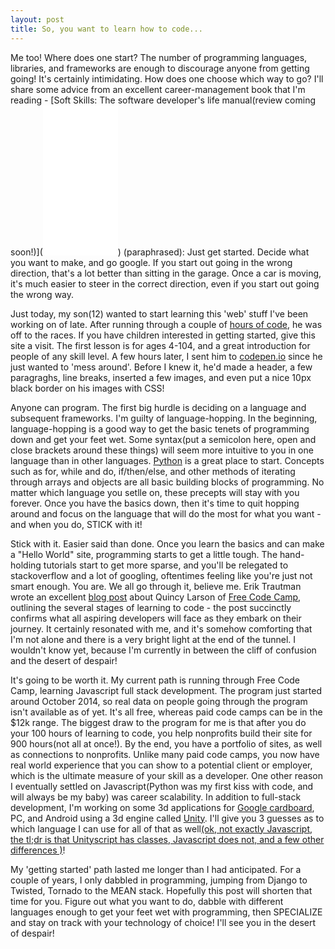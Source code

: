 ```yaml
---
layout: post
title: So, you want to learn how to code...
---
```


Me too!  Where does one start?  The number of programming languages, libraries, and frameworks are enough to discourage anyone from getting going!  It's certainly intimidating.  How does one choose which way to go? I'll share some advice from an excellent career-management book that I'm reading - [Soft Skills: The software developer's life manual(review coming soon!)](<iframe style="width:120px;height:240px;" marginwidth="0" marginheight="0" scrolling="no" frameborder="0" src="//ws-na.amazon-adsystem.com/widgets/q?ServiceVersion=20070822&OneJS=1&Operation=GetAdHtml&MarketPlace=US&source=ac&ref=qf_sp_asin_til&ad_type=product_link&tracking_id=briconreafuls-20&marketplace=amazon&region=US&placement=1617292397&asins=1617292397&linkId=D3ZWGJJTTCWDTXUI&show_border=true&link_opens_in_new_window=true">
</iframe>) (paraphrased): Just get started.  Decide what you want to make, and go google.  If you start out going in the wrong direction, that's a lot better than sitting in the garage.  Once a car is moving, it's much easier to steer in the correct direction, even if you start out going the wrong way.  

Just today, my son(12) wanted to start learning this 'web' stuff I've been working on of late.  After running through a couple of [hours of code](http://hourofcode.com/us), he was off to the races.  If you have children interested in getting started, give this site a visit.  The first lesson is for ages 4-104, and a great introduction for people of any skill level.  A few hours later, I sent him to [codepen.io](http://codepen.io/) since he just wanted to 'mess around'.  Before I knew it, he'd made a header, a few paragraghs, line breaks, inserted a few images, and even put a nice 10px black border on his images with CSS!  

Anyone can program. The first big hurdle is deciding on a language and subsequent frameworks.  I'm guilty of language-hopping.  In the beginning, language-hopping is a good way to get the basic tenets of programming down and get your feet wet.   Some syntax(put a semicolon here, open and close brackets around these things) will seem more intuitive to you in one language than in other languages.  [Python](http://www.learnpython.org/) is a great place to start. Concepts such as for, while and do, if/then/else, and other methods of iterating through arrays and objects are all basic building blocks of programming.  No matter which language you setlle on, these precepts will stay with you forever.  Once you have the basics down, then it's time to quit hopping around and focus on the language that will do the most for what you want - and when you do, STICK with it!  

Stick with it.  Easier said than done.  Once you learn the basics and can make a "Hello World" site, programming starts to get a little tough.  The hand-holding tutorials start to get more sparse, and you'll be relegated to stackoverflow and a lot of googling, oftentimes feeling like you're just not smart enough.  You are.  We all go through it, believe me.  Erik Trautman wrote an excellent [blog post](http://www.vikingcodeschool.com/posts/why-learning-to-code-is-so-damn-hard) about Quincy Larson of  [Free Code Camp](http://www.freecodecamp.com/learn-to-code), outlining the several stages of learning to code - the post succinctly confirms what all aspiring developers will face as they embark on their journey.  It certainly resonated with me, and it's somehow comforting that I'm not alone and there is a very bright light at the end of the tunnel.  I wouldn't know yet, because I'm currently in between the cliff of confusion and the desert of despair!  

It's going to be worth it.  My current path is running through Free Code Camp, learning Javascript full stack development.  The program just started around October 2014, so real data on people going through the program isn't available as of yet.  It's all free, whereas paid code camps can be in the $12k range.  The biggest draw to the program for me is that after you do your 100 hours of learning to code, you help nonprofits build their site for 900 hours(not all at once!).  By the end, you have a portfolio of sites, as well as connections to nonprofits.  Unlike many paid code camps, you now have real world experience that you can show to a potential client or employer, which is the ultimate measure of your skill as a developer.  One other reason I eventually settled on Javascript(Python was my first kiss with code, and will always be my baby) was career scalability.  In addition to full-stack development, I'm working on some 3d applications for [Google cardboard](https://www.google.com/get/cardboard/), PC, and Android using a 3d engine called [Unity](http://unity3d.com/).  I'll give you 3 guesses as to which language I can use for all of that as well[(ok, not exactly Javascript, the tl;dr is that Unityscript has classes, Javascript does not, and a few other differences )](http://wiki.unity3d.com/index.php?title=UnityScript_versus_JavaScript)!  

My 'getting started' path lasted me longer than I had anticipated.  For a couple of years, I only dabbled in programming, jumping from Django to Twisted, Tornado to the MEAN stack.  Hopefully this post will shorten that time for you.  Figure out what you want to do, dabble with different languages enough to get your feet wet with programming, then SPECIALIZE and stay on track with your technology of choice!  I'll see you in the desert of despair!
